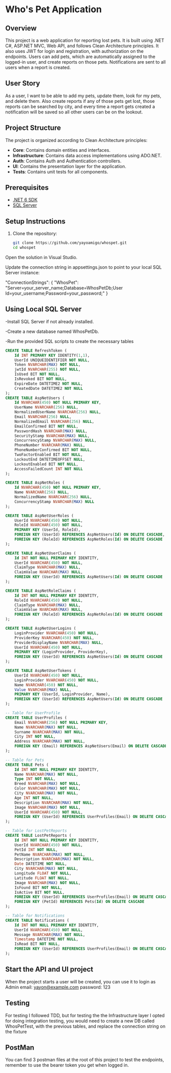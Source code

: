 # Who's Pet Application

## Overview
This project is a web application for reporting lost pets. It is built using .NET C#, ASP.NET MVC, Web API, and follows Clean Architecture principles. It also uses JWT for login and registration, with authorization on the endpoints. Users can add pets, which are automatically assigned to the logged-in user, and create reports on those pets. Notifications are sent to all users when a report is created.

## User Story
As a user, I want to be able to add my pets, update them, look for my pets, and delete them. Also create reports if any of those pets get lost, those reports can be searched by city, and every time a report gets created a notification will be saved so all other users can be on the lookout.

## Project Structure
The project is organized according to Clean Architecture principles:
- **Core**: Contains domain entities and interfaces.
- **Infrastructure**: Contains data access implementations using ADO.NET.
- **Auth**: Contains Auth and Authentication controllers.
- **UI**: Contains the presentation layer for the application.
- **Tests**: Contains unit tests for all components.

## Prerequisites
- [.NET 6 SDK](https://dotnet.microsoft.com/download/dotnet/6.0)
- [SQL Server](https://www.microsoft.com/en-us/sql-server/sql-server-downloads)

## Setup Instructions
1. Clone the repository:
   ```bash
   git clone https://github.com/yayoamigo/whospet.git
   cd whospet
Open the solution in Visual Studio.

Update the connection string in appsettings.json to point to your local SQL Server instance:

"ConnectionStrings": {
  "WhosPet": "Server=your_server_name;Database=WhosPetDb;User Id=your_username;Password=your_password;"
} 
## Using Local SQL Server
-Install SQL Server if not already installed.

-Create a new database named WhosPetDb.

-Run the provided SQL scripts to create the necessary tables
```sql
CREATE TABLE RefreshToken (
    Id INT PRIMARY KEY IDENTITY(1,1),
    UserId UNIQUEIDENTIFIER NOT NULL,
    Token NVARCHAR(MAX) NOT NULL,
    jwtId NVARCHAR(255) NOT NULL,
    IsUsed BIT NOT NULL,
    IsRevoked BIT NOT NULL,
    ExpireDate DATETIME2 NOT NULL,
    CreatedDate DATETIME2 NOT NULL
);
CREATE TABLE AspNetUsers (
    Id NVARCHAR(450) NOT NULL PRIMARY KEY,
    UserName NVARCHAR(256) NULL,
    NormalizedUserName NVARCHAR(256) NULL,
    Email NVARCHAR(256) NULL,
    NormalizedEmail NVARCHAR(256) NULL,
    EmailConfirmed BIT NOT NULL,
    PasswordHash NVARCHAR(MAX) NULL,
    SecurityStamp NVARCHAR(MAX) NULL,
    ConcurrencyStamp NVARCHAR(MAX) NULL,
    PhoneNumber NVARCHAR(MAX) NULL,
    PhoneNumberConfirmed BIT NOT NULL,
    TwoFactorEnabled BIT NOT NULL,
    LockoutEnd DATETIMEOFFSET NULL,
    LockoutEnabled BIT NOT NULL,
    AccessFailedCount INT NOT NULL
);

CREATE TABLE AspNetRoles (
    Id NVARCHAR(450) NOT NULL PRIMARY KEY,
    Name NVARCHAR(256) NULL,
    NormalizedName NVARCHAR(256) NULL,
    ConcurrencyStamp NVARCHAR(MAX) NULL
);

CREATE TABLE AspNetUserRoles (
    UserId NVARCHAR(450) NOT NULL,
    RoleId NVARCHAR(450) NOT NULL,
    PRIMARY KEY (UserId, RoleId),
    FOREIGN KEY (UserId) REFERENCES AspNetUsers(Id) ON DELETE CASCADE,
    FOREIGN KEY (RoleId) REFERENCES AspNetRoles(Id) ON DELETE CASCADE
);

CREATE TABLE AspNetUserClaims (
    Id INT NOT NULL PRIMARY KEY IDENTITY,
    UserId NVARCHAR(450) NOT NULL,
    ClaimType NVARCHAR(MAX) NULL,
    ClaimValue NVARCHAR(MAX) NULL,
    FOREIGN KEY (UserId) REFERENCES AspNetUsers(Id) ON DELETE CASCADE
);

CREATE TABLE AspNetRoleClaims (
    Id INT NOT NULL PRIMARY KEY IDENTITY,
    RoleId NVARCHAR(450) NOT NULL,
    ClaimType NVARCHAR(MAX) NULL,
    ClaimValue NVARCHAR(MAX) NULL,
    FOREIGN KEY (RoleId) REFERENCES AspNetRoles(Id) ON DELETE CASCADE
);

CREATE TABLE AspNetUserLogins (
    LoginProvider NVARCHAR(450) NOT NULL,
    ProviderKey NVARCHAR(450) NOT NULL,
    ProviderDisplayName NVARCHAR(MAX) NULL,
    UserId NVARCHAR(450) NOT NULL,
    PRIMARY KEY (LoginProvider, ProviderKey),
    FOREIGN KEY (UserId) REFERENCES AspNetUsers(Id) ON DELETE CASCADE
);

CREATE TABLE AspNetUserTokens (
    UserId NVARCHAR(450) NOT NULL,
    LoginProvider NVARCHAR(450) NOT NULL,
    Name NVARCHAR(450) NOT NULL,
    Value NVARCHAR(MAX) NULL,
    PRIMARY KEY (UserId, LoginProvider, Name),
    FOREIGN KEY (UserId) REFERENCES AspNetUsers(Id) ON DELETE CASCADE
);

-- Table for UserProfile
CREATE TABLE UserProfiles (
    Email NVARCHAR(256) NOT NULL PRIMARY KEY,
    Name NVARCHAR(MAX) NOT NULL,
    Surname NVARCHAR(MAX) NOT NULL,
    City INT NOT NULL,
    Address NVARCHAR(MAX) NOT NULL,
    FOREIGN KEY (Email) REFERENCES AspNetUsers(Email) ON DELETE CASCADE
);

-- Table for Pets
CREATE TABLE Pets (
    Id INT NOT NULL PRIMARY KEY IDENTITY,
    Name NVARCHAR(MAX) NOT NULL,
    Type INT NOT NULL,
    Breed NVARCHAR(MAX) NOT NULL,
    Color NVARCHAR(MAX) NOT NULL,
    City NVARCHAR(MAX) NOT NULL,
    Age INT NOT NULL,
    Description NVARCHAR(MAX) NOT NULL,
    Image NVARCHAR(MAX) NOT NULL,
    UserId NVARCHAR(450) NOT NULL,
    FOREIGN KEY (UserId) REFERENCES UserProfiles(Email) ON DELETE CASCADE
);

-- Table for LostPetReports
CREATE TABLE LostPetReports (
    Id INT NOT NULL PRIMARY KEY IDENTITY,
    UserId NVARCHAR(450) NOT NULL,
    PetId INT NOT NULL,
    PetName NVARCHAR(MAX) NOT NULL,
    Description NVARCHAR(MAX) NOT NULL,
    Date DATETIME NOT NULL,
    City NVARCHAR(MAX) NOT NULL,
    Longitude FLOAT NOT NULL,
    Latitude FLOAT NOT NULL,
    Image NVARCHAR(MAX) NOT NULL,
    IsFound BIT NOT NULL,
    IsActive BIT NOT NULL,
    FOREIGN KEY (UserId) REFERENCES UserProfiles(Email) ON DELETE CASCADE,
    FOREIGN KEY (PetId) REFERENCES Pets(Id) ON DELETE CASCADE
);

-- Table for Notifications
CREATE TABLE Notifications (
    Id INT NOT NULL PRIMARY KEY IDENTITY,
    UserId NVARCHAR(450) NOT NULL,
    Message NVARCHAR(MAX) NOT NULL,
    Timestamp DATETIME NOT NULL,
    IsRead BIT NOT NULL,
    FOREIGN KEY (UserId) REFERENCES UserProfiles(Email) ON DELETE CASCADE
);
```
## Start the API and UI project

When the project starts a user will be created, you can use it to login as Admin
email: yayon@example.com
password: 123

## Testing
For testing I followed TDD, but for testing the the  Infrastructure layer I opted for doing integration testing, you would need to create a new DB called WhosPetTest, with the previous tables, and replace the connection string on  the fixture

## PostMan
You can find 3 postman files at the root of this project to test the endpoints, remember to use the bearer token you get when logged in.
